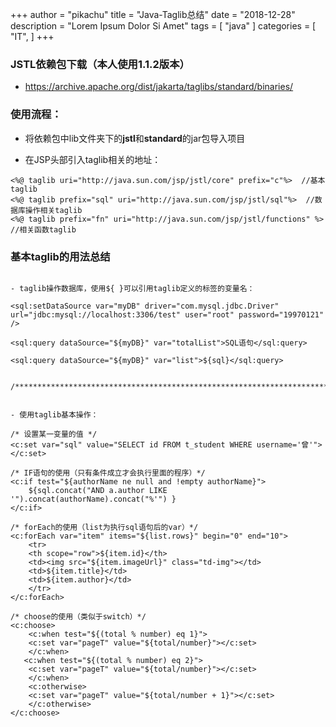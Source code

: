 +++
author = "pikachu"
title = "Java-Taglib总结"
date = "2018-12-28"
description = "Lorem Ipsum Dolor Si Amet"
tags = [
    "java"
]
categories = [
    "IT",
]
+++



### JSTL依赖包下载（本人使用1.1.2版本）

- https://archive.apache.org/dist/jakarta/taglibs/standard/binaries/

### 使用流程：

- 将依赖包中lib文件夹下的**jstl**和**standard**的jar包导入项目

- 在JSP头部引入taglib相关的地址：

```
<%@ taglib uri="http://java.sun.com/jsp/jstl/core" prefix="c"%>  //基本taglib
<%@ taglib prefix="sql" uri="http://java.sun.com/jsp/jstl/sql"%>  //数据库操作相关taglib
<%@ taglib prefix="fn" uri="http://java.sun.com/jsp/jstl/functions" %> //相关函数taglib
```

### 基本taglib的用法总结
<!-- 连接数据库 -->

```

- taglib操作数据库，使用${ }可以引用taglib定义的标签的变量名：

<sql:setDataSource var="myDB" driver="com.mysql.jdbc.Driver" url="jdbc:mysql://localhost:3306/test" user="root" password="19970121" />

<sql:query dataSource="${myDB}" var="totalList">SQL语句</sql:query>

<sql:query dataSource="${myDB}" var="list">${sql}</sql:query>


/**************************************************************************************************/


- 使用taglib基本操作：

/* 设置某一变量的值 */
<c:set var="sql" value="SELECT id FROM t_student WHERE username='曾'"></c:set>

/* IF语句的使用（只有条件成立才会执行里面的程序）*/
<c:if test="${authorName ne null and !empty authorName}">
    ${sql.concat("AND a.author LIKE '").concat(authorName).concat("%'") }
</c:if>

/* forEach的使用（list为执行sql语句后的var）*/
<c:forEach var="item" items="${list.rows}" begin="0" end="10">		
    <tr>
	<th scope="row">${item.id}</th>
	<td><img src="${item.imageUrl}" class="td-img"></td>
	<td>${item.title}</td>
	<td>${item.author}</td>
    </tr>
</c:forEach>

/* choose的使用（类似于switch）*/
<c:choose>
    <c:when test="${(total % number) eq 1}">
	<c:set var="pageT" value="${total/number}"></c:set>
    </c:when>
   <c:when test="${(total % number) eq 2}">
	<c:set var="pageT" value="${total/number}"></c:set>
    </c:when>
    <c:otherwise>
	<c:set var="pageT" value="${total/number + 1}"></c:set>
    </c:otherwise>
</c:choose>

```

